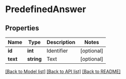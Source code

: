 # PredefinedAnswer

## Properties
Name | Type | Description | Notes
------------ | ------------- | ------------- | -------------
**id** | **int** | Identifier | [optional] 
**text** | **string** | Text | [optional] 

[[Back to Model list]](../README.md#documentation-for-models) [[Back to API list]](../README.md#documentation-for-api-endpoints) [[Back to README]](../README.md)


